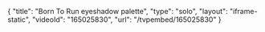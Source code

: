 {
    "title": "Born To Run eyeshadow palette",
    "type": "solo",
    "layout": "iframe-static",
    "videoId": "165025830",
    "url": "\/tvpembed\/165025830"
}